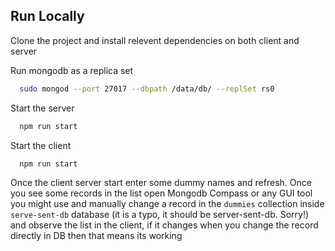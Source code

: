 
## Run Locally

Clone the project and install relevent dependencies on both client and server


Run mongodb as a replica set

```bash
  sudo mongod --port 27017 --dbpath /data/db/ --replSet rs0
```

Start the server

```bash
  npm run start
```

Start the client
```bash
  npm run start
```

Once the client server start enter some dummy names and refresh. Once you see some records in the list open Mongodb Compass or any GUI tool you might use and manually change a record in the `dummies` collection inside `serve-sent-db` database (it is a typo, it should be server-sent-db. Sorry!) and observe the list in the client, if it changes when you change the record directly in DB then that means its working
